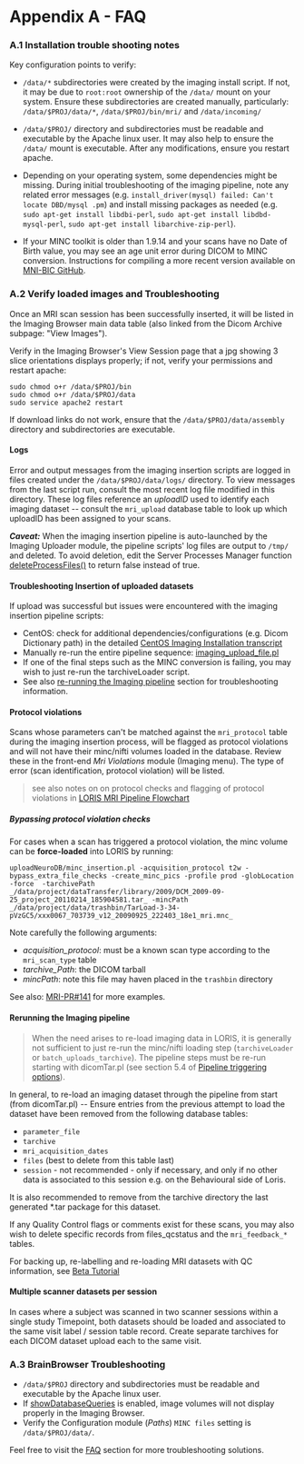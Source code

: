 # Appendix A - FAQ

### A.1 Installation trouble shooting notes

Key configuration points to verify:

- `/data/*` subdirectories were created by the imaging install script. If not,
    it may be due to `root:root` ownership of the `/data/` mount on your
    system. Ensure these subdirectories are created manually, particularly:
    `/data/$PROJ/data/*`, `/data/$PROJ/bin/mri/` and `/data/incoming/`

- `/data/$PROJ/` directory and subdirectories must be readable and executable
    by the Apache linux user. It may also help to ensure the `/data/` mount is
    executable. After any modifications, ensure you restart apache.

- Depending on your operating system, some dependencies might be missing.
    During initial troubleshooting of the imaging pipeline, note any related
    error messages (e.g. `install_driver(mysql) failed: Can't locate DBD/mysql
   .pm`) and install missing packages as needed (e.g.
   `sudo apt-get install libdbi-perl`, `sudo apt-get install libdbd-mysql-perl`,
    `sudo apt-get install libarchive-zip-perl`).

- If your MINC toolkit is older than 1.9.14 and your scans have no Date of Birth
   value, you may see an age unit error during DICOM to MINC conversion.
   Instructions for compiling a more recent version available on
   [MNI-BIC GitHub](https://github.com/BIC-MNI/minc-toolkit-v2).

### A.2 Verify loaded images and Troubleshooting

Once an MRI scan session has been successfully inserted, it will be listed in
  the Imaging Browser main data table (also linked from the Dicom Archive
  subpage: "View Images").

Verify in the Imaging Browser's View Session page that a jpg showing 3 slice
  orientations displays properly; if not, verify your permissions and restart
  apache:
```
sudo chmod o+r /data/$PROJ/bin
sudo chmod o+r /data/$PROJ/data
sudo service apache2 restart
```

If download links do not work, ensure that the `/data/$PROJ/data/assembly`
  directory and subdirectories are executable.

#### Logs

Error and output messages from the imaging insertion scripts are logged in files
  created under the `/data/$PROJ/data/logs/` directory. To view messages from
  the last script run, consult the most recent log file modified in this
  directory. These log files reference an *uploadID* used to identify each
  imaging dataset -- consult the `mri_upload` database table to look up which
  uploadID has been assigned to your scans.

***Caveat:*** When the imaging insertion pipeline is auto-launched by the
  Imaging Uploader module, the pipeline scripts' log files are output to
  `/tmp/` and deleted. To avoid deletion, edit the Server Processes Manager
  function [deleteProcessFiles()](https://github.com/aces/Loris/blob/master/modules/server_processes_manager/php/AbstractServerProcess.class.inc#L521)
  to return false instead of true.

#### Troubleshooting Insertion of uploaded datasets

If upload was successful but issues were encountered with the imaging insertion
  pipeline scripts:

- CentOS: check for additional dependencies/configurations (e.g. Dicom
    Dictionary path) in the detailed
    [CentOS Imaging Installation transcript](https://github.com/aces/Loris/wiki/CentOS-Imaging-installation-transcript)
- Manually re-run the entire pipeline sequence:
    [imaging_upload_file.pl](#post-upload:-pre-processing-and-insertion-into-loris)
- If one of the final steps such as the MINC conversion is failing, you may
    wish to just re-run the tarchiveLoader script.
- See also [re-running the Imaging pipeline](#rerunning-the-imaging-pipeline)
    section for troubleshooting information.

#### Protocol violations

Scans whose parameters can't be matched against the `mri_protocol` table during
  the imaging insertion process, will be flagged as protocol violations and
  will not have their minc/nifti volumes loaded in the database. Review these
  in the front-end *Mri Violations* module (Imaging menu). The type of error
  (scan identification, protocol violation) will be listed.

> see also notes on on protocol checks and flagging of protocol violations in
[LORIS MRI Pipeline Flowchart](https://drive.google.com/file/d/0B3CILaw6mATHU0huc192R2I4MXM/view)

##### Bypassing protocol violation checks

For cases when a scan has triggered a protocol violation, the minc volume can be
  **force-loaded** into LORIS by running:
```
uploadNeuroDB/minc_insertion.pl -acquisition_protocol t2w -bypass_extra_file_checks -create_minc_pics -profile prod -globLocation -force  -tarchivePath _/data/project/dataTransfer/library/2009/DCM_2009-09-25_project_20110214_185904581.tar_ -mincPath _/data/project/data/trashbin/TarLoad-3-34-pVzGC5/xxx0067_703739_v12_20090925_222403_18e1_mri.mnc_
```

Note carefully the following arguments:

- *acquisition_protocol*: must be a known scan type according to the
    `mri_scan_type` table
- *tarchive_Path*: the DICOM tarball
- *mincPath*: note this file may haven placed in the `trashbin` directory

See also: [MRI-PR#141](https://github.com/aces/Loris-MRI/pull/141) for more
  examples.

#### Rerunning the Imaging pipeline

> When the need arises to re-load imaging data in LORIS, it is generally not
   sufficient to just re-run the minc/nifti loading step (`tarchiveLoader` or
    `batch_uploads_tarchive`). The pipeline steps must be re-run starting
    with dicomTar.pl (see section 5.4 of
   [Pipeline triggering options](05-PipelineOptions.md)).

In general, to re-load an imaging dataset through the pipeline from start (from
  dicomTar.pl) -- Ensure entries from the previous attempt to load the dataset
  have been removed from the following database tables:

- `parameter_file`
- `tarchive`
- `mri_acquisition_dates`
- `files` (best to delete from this table last)
- `session` - not recommended - only if necessary, and only if no other data is
    associated to this session e.g. on the Behavioural side of Loris.

It is also recommended to remove from the tarchive directory the last generated
  *.tar package for this dataset.

If any Quality Control flags or comments exist for these scans, you may also
  wish to delete specific records from files_qcstatus and the `mri_feedback_*`
  tables.

For backing up, re-labelling and re-loading MRI datasets with QC information,
  see [Beta Tutorial](https://github.com/aces/Loris/wiki/Reloading-MRI-data-for-mislabelled-session)

#### Multiple scanner datasets per session

In cases where a subject was scanned in two scanner sessions within a single
  study Timepoint, both datasets should be loaded and associated to the same
  visit label / session table record. Create separate tarchives for each
  DICOM dataset upload each to the same visit.

### A.3 BrainBrowser Troubleshooting

- `/data/$PROJ` directory and subdirectories must be readable and executable by
    the Apache linux user.
- If [showDatabaseQueries](https://github.com/aces/Loris/wiki/Behavioural-Database#showdatabasequeries)
    is enabled, image volumes will not display properly in the Imaging Browser.
- Verify the Configuration module (*Paths*) `MINC files` setting is
    `/data/$PROJ/data/`.

Feel free to visit the [FAQ](AppendixA-FAQ.md) section for more
  troubleshooting solutions.